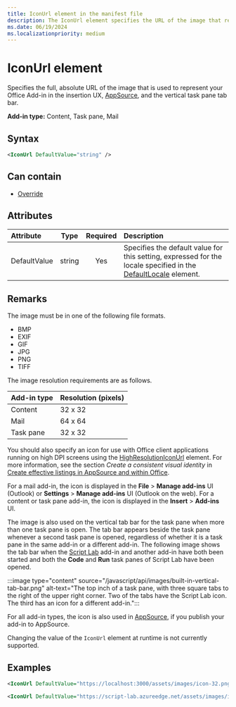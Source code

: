 ```yaml
---
title: IconUrl element in the manifest file
description: The IconUrl element specifies the URL of the image that represents your Office Add-in in the insertion UX, AppSource, and the tab bar.
ms.date: 06/19/2024
ms.localizationpriority: medium
---
```


# IconUrl element

Specifies the full, absolute URL of the image that is used to represent your Office Add-in in the insertion UX, [AppSource](https://appsource.microsoft.com), and the vertical task pane tab bar.

**Add-in type:** Content, Task pane, Mail

## Syntax

```XML
<IconUrl DefaultValue="string" />
```

## Can contain

- [Override](override.md)

## Attributes

|Attribute|Type|Required|Description|
|:-----|:-----:|:-----:|:-----|
|DefaultValue|string|Yes|Specifies the default value for this setting, expressed for the locale specified in the [DefaultLocale](defaultlocale.md) element.|

## Remarks

The image must be in one of the following file formats. 

- BMP
- EXIF
- GIF
- JPG
- PNG
- TIFF

The image resolution requirements are as follows.

| Add-in type | Resolution (pixels) |
|-------------|---------------------|
| Content     | 32 x 32             |
| Mail        | 64 x 64             |
| Task pane   | 32 x 32             |

You should also specify an icon for use with Office client applications running on high DPI screens using the [HighResolutionIconUrl](highresolutioniconurl.md) element. For more information, see the section _Create a consistent visual identity_ in [Create effective listings in AppSource and within Office](/partner-center/marketplace-offers/create-effective-office-store-listings#create-a-consistent-visual-identity).

For a mail add-in, the icon is displayed in the **File** > **Manage add-ins** UI (Outlook) or **Settings** > **Manage add-ins** UI (Outlook on the web). For a content or task pane add-in, the icon is displayed in the **Insert** > **Add-ins** UI. 

The image is also used on the vertical tab bar for the task pane when more than one task pane is open. The tab bar appears beside the task pane whenever a second task pane is opened, regardless of whether it is a task pane in the same add-in or a different add-in. The following image shows the tab bar when the [Script Lab](/office/dev/add-ins/overview/explore-with-script-lab) add-in and another add-in have both been started and both the **Code** and **Run** task panes of Script Lab have been opened.

:::image type="content" source="/javascript/api/images/built-in-vertical-tab-bar.png" alt-text="The top inch of a task pane, with three square tabs to the right of the upper right corner. Two of the tabs have the Script Lab icon. The third has an icon for a different add-in.":::

For all add-in types, the icon is also used in [AppSource](https://appsource.microsoft.com), if you publish your add-in to AppSource.

Changing the value of the `IconUrl` element at runtime is not currently supported.

## Examples

```XML
<IconUrl DefaultValue="https://localhost:3000/assets/images/icon-32.png" />
```

```XML
<IconUrl DefaultValue="https://script-lab.azureedge.net/assets/images/icon-32.png" />
```